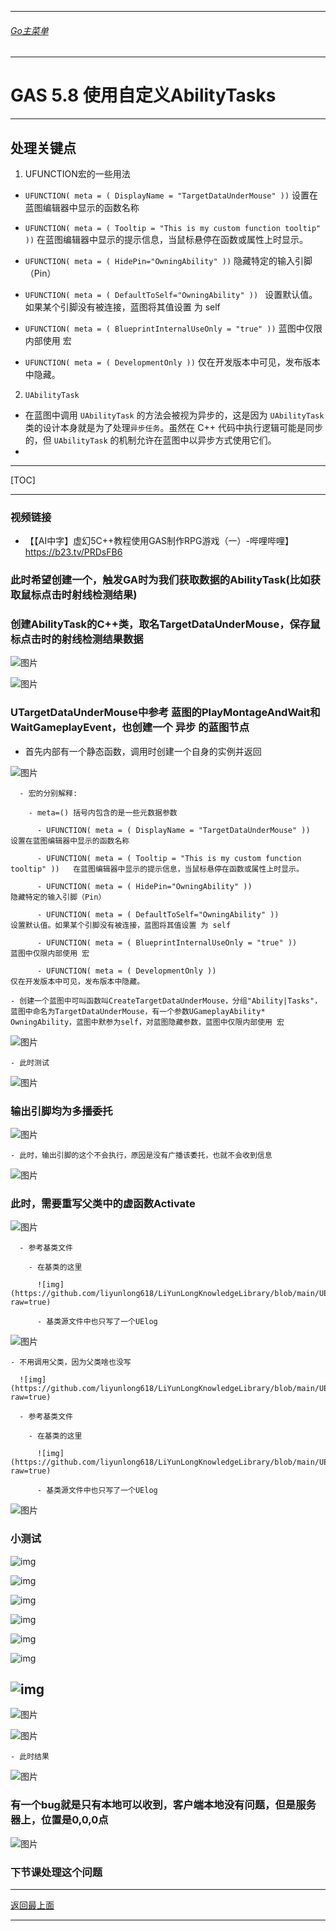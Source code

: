 ___________________________________________________________________________________________
###### [Go主菜单](../MainMenu.md)
___________________________________________________________________________________________

# GAS 5.8 使用自定义AbilityTasks
___________________________________________________________________________________________
## 处理关键点
1. UFUNCTION宏的一些用法

  - `UFUNCTION( meta = ( DisplayName = "TargetDataUnderMouse" ))`             设置在蓝图编辑器中显示的函数名称

  - `UFUNCTION( meta = ( Tooltip = "This is my custom function tooltip" ))`   在蓝图编辑器中显示的提示信息，当鼠标悬停在函数或属性上时显示。

  - `UFUNCTION( meta = ( HidePin="OwningAbility" ))`                          隐藏特定的输入引脚（Pin）

  - `UFUNCTION( meta = ( DefaultToSelf="OwningAbility" )) `                   设置默认值。如果某个引脚没有被连接，蓝图将其值设置 为 self

  - `UFUNCTION( meta = ( BlueprintInternalUseOnly = "true" ))`                蓝图中仅限内部使用 宏

  - `UFUNCTION( meta = ( DevelopmentOnly ))`                                  仅在开发版本中可见，发布版本中隐藏。

2. `UAbilityTask`
  - 在蓝图中调用 `UAbilityTask` 的方法会被视为异步的，这是因为 `UAbilityTask` 类的设计本身就是为了处理`异步任务`。虽然在 C++ 代码中执行逻辑可能是同步的，但 `UAbilityTask` 的机制允许在蓝图中以异步方式使用它们。
  - 
___________________________________________________________________________________________

[TOC]

___________________________________________________________________________________________


### 视频链接

  - 【【AI中字】虚幻5C++教程使用GAS制作RPG游戏（一）-哔哩哔哩】 https://b23.tv/PRDsFB6

### 此时希望创建一个，触发GA时为我们获取数据的AbilityTask(比如获取鼠标点击时射线检测结果)

### 创建AbilityTask的C++类，取名TargetDataUnderMouse，保存鼠标点击时的射线检测结果数据

   
![图片](https://github.com/liyunlong618/LiYunLongKnowledgeLibrary/blob/main/UECPP/Models/GAS/GAS_2_Aura/DetailContent/Image/GAS_038/01.png?raw=true)
   
![图片](https://github.com/liyunlong618/LiYunLongKnowledgeLibrary/blob/main/UECPP/Models/GAS/GAS_2_Aura/DetailContent/Image/GAS_038/02.png?raw=true)

### UTargetDataUnderMouse中参考 蓝图的PlayMontageAndWait和WaitGameplayEvent，也创建一个 异步 的蓝图节点

  - 首先内部有一个静态函数，调用时创建一个自身的实例并返回

     
![图片](https://github.com/liyunlong618/LiYunLongKnowledgeLibrary/blob/main/UECPP/Models/GAS/GAS_2_Aura/DetailContent/Image/GAS_038/03.png?raw=true)

      

      - 宏的分别解释:

        - meta=() 括号内包含的是一些元数据参数

          - UFUNCTION( meta = ( DisplayName = "TargetDataUnderMouse" ))          设置在蓝图编辑器中显示的函数名称

          - UFUNCTION( meta = ( Tooltip = "This is my custom function tooltip" ))   在蓝图编辑器中显示的提示信息，当鼠标悬停在函数或属性上时显示。

          - UFUNCTION( meta = ( HidePin="OwningAbility" ))                    隐藏特定的输入引脚（Pin）

          - UFUNCTION( meta = ( DefaultToSelf="OwningAbility" ))                   设置默认值。如果某个引脚没有被连接，蓝图将其值设置 为 self

          - UFUNCTION( meta = ( BlueprintInternalUseOnly = "true" ))                蓝图中仅限内部使用 宏

          - UFUNCTION( meta = ( DevelopmentOnly ))                          仅在开发版本中可见，发布版本中隐藏。

    - 创建一个蓝图中可叫函数叫CreateTargetDataUnderMouse，分组"Ability|Tasks"，蓝图中命名为TargetDataUnderMouse，有一个参数UGameplayAbility* OwningAbility，蓝图中默参为self，对蓝图隐藏参数，蓝图中仅限内部使用 宏

     
![图片](https://github.com/liyunlong618/LiYunLongKnowledgeLibrary/blob/main/UECPP/Models/GAS/GAS_2_Aura/DetailContent/Image/GAS_038/04.png?raw=true)

    - 此时测试
     
![图片](https://github.com/liyunlong618/LiYunLongKnowledgeLibrary/blob/main/UECPP/Models/GAS/GAS_2_Aura/DetailContent/Image/GAS_038/05.png?raw=true)

### 输出引脚均为多播委托

     
![图片](https://github.com/liyunlong618/LiYunLongKnowledgeLibrary/blob/main/UECPP/Models/GAS/GAS_2_Aura/DetailContent/Image/GAS_038/06.png?raw=true)

    - 此时，输出引脚的这个不会执行，原因是没有广播该委托，也就不会收到信息
     
![图片](https://github.com/liyunlong618/LiYunLongKnowledgeLibrary/blob/main/UECPP/Models/GAS/GAS_2_Aura/DetailContent/Image/GAS_038/07.png?raw=true)

### 此时，需要重写父类中的虚函数Activate

     
![图片](https://github.com/liyunlong618/LiYunLongKnowledgeLibrary/blob/main/UECPP/Models/GAS/GAS_2_Aura/DetailContent/Image/GAS_038/08.png?raw=true)

      

      - 参考基类文件

        - 在基类的这里

          ![img](https://github.com/liyunlong618/LiYunLongKnowledgeLibrary/blob/main/UECPP/Models/GAS/GAS_2_Aura/DetailContent/Image/GAS_038/09.png?raw=true)

          - 基类源文件中也只写了一个UElog
           
![图片](https://github.com/liyunlong618/LiYunLongKnowledgeLibrary/blob/main/UECPP/Models/GAS/GAS_2_Aura/DetailContent/Image/GAS_038/10.png?raw=true)

    - 不用调用父类，因为父类啥也没写

      ![img](https://github.com/liyunlong618/LiYunLongKnowledgeLibrary/blob/main/UECPP/Models/GAS/GAS_2_Aura/DetailContent/Image/GAS_038/11.png?raw=true)

      - 参考基类文件

        - 在基类的这里

          ![img](https://github.com/liyunlong618/LiYunLongKnowledgeLibrary/blob/main/UECPP/Models/GAS/GAS_2_Aura/DetailContent/Image/GAS_038/12.png?raw=true)

          - 基类源文件中也只写了一个UElog
           
![图片](https://github.com/liyunlong618/LiYunLongKnowledgeLibrary/blob/main/UECPP/Models/GAS/GAS_2_Aura/DetailContent/Image/GAS_038/13.png?raw=true)

### 小测试

  ![img](https://github.com/liyunlong618/LiYunLongKnowledgeLibrary/blob/main/UECPP/Models/GAS/GAS_2_Aura/DetailContent/Image/GAS_038/14.jpg?raw=true)

  ![img](https://github.com/liyunlong618/LiYunLongKnowledgeLibrary/blob/main/UECPP/Models/GAS/GAS_2_Aura/DetailContent/Image/GAS_038/15.jpg?raw=true)

  ![img](https://github.com/liyunlong618/LiYunLongKnowledgeLibrary/blob/main/UECPP/Models/GAS/GAS_2_Aura/DetailContent/Image/GAS_038/16.jpg?raw=true)

  ![img](https://github.com/liyunlong618/LiYunLongKnowledgeLibrary/blob/main/UECPP/Models/GAS/GAS_2_Aura/DetailContent/Image/GAS_038/17.jpg?raw=true)

  ![img](https://github.com/liyunlong618/LiYunLongKnowledgeLibrary/blob/main/UECPP/Models/GAS/GAS_2_Aura/DetailContent/Image/GAS_038/18.jpg?raw=true)

  ![img](https://github.com/liyunlong618/LiYunLongKnowledgeLibrary/blob/main/UECPP/Models/GAS/GAS_2_Aura/DetailContent/Image/GAS_038/19.jpg?raw=true)

  ![img](https://github.com/liyunlong618/LiYunLongKnowledgeLibrary/blob/main/UECPP/Models/GAS/GAS_2_Aura/DetailContent/Image/GAS_038/20.jpg?raw=true)
  - 

     
![图片](https://github.com/liyunlong618/LiYunLongKnowledgeLibrary/blob/main/UECPP/Models/GAS/GAS_2_Aura/DetailContent/Image/GAS_038/21.png?raw=true)

     
![图片](https://github.com/liyunlong618/LiYunLongKnowledgeLibrary/blob/main/UECPP/Models/GAS/GAS_2_Aura/DetailContent/Image/GAS_038/22.png?raw=true)

    - 此时结果
     
![图片](https://github.com/liyunlong618/LiYunLongKnowledgeLibrary/blob/main/UECPP/Models/GAS/GAS_2_Aura/DetailContent/Image/GAS_038/23.png?raw=true)

### 有一个bug就是只有本地可以收到，客户端本地没有问题，但是服务器上，位置是0,0,0点

     
![图片](https://github.com/liyunlong618/LiYunLongKnowledgeLibrary/blob/main/UECPP/Models/GAS/GAS_2_Aura/DetailContent/Image/GAS_038/24.jpg?raw=true)

### 下节课处理这个问题

___________________________________________________________________________________________

[返回最上面](#Go主菜单)
___________________________________________________________________________________________